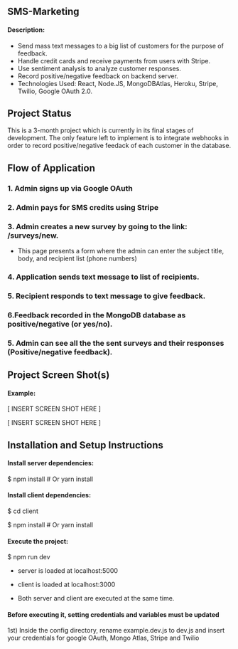 ## SMS-Marketing

#### Description:

*   Send mass text messages to a big list of customers for the purpose of feedback.
*   Handle credit cards and receive payments from users with Stripe.
*   Use sentiment analysis to analyze customer responses.
*   Record positive/negative feedback on backend server.
*   Technologies Used: React, Node.JS, MongoDBAtlas, Heroku, Stripe, Twilio, Google OAuth 2.0.

## Project Status

This is a 3-month project which is currently in its final stages of development. The only feature left to implement is to integrate webhooks in order to record positive/negative feedack of each customer in the database.

## Flow of Application

### 1. Admin signs up via Google OAuth

### 2. Admin pays for SMS credits using Stripe

### 3. Admin creates a new survey by going to the link: /surveys/new. 
*   This page presents a form where the admin can enter the subject title, body, and recipient list (phone numbers)

### 4. Application sends text message to list of recipients.

### 5. Recipient responds to text message to give feedback. 

### 6.Feedback recorded in the MongoDB database as positive/negative (or yes/no). 

### 5. Admin can see all the the sent surveys and their responses (Positive/negative feedback).

## Project Screen Shot(s)

#### Example:   

[ INSERT SCREEN SHOT HERE ]

[ INSERT SCREEN SHOT HERE ]

## Installation and Setup Instructions

#### Install server dependencies:  

$ npm install # Or yarn install

#### Install client dependencies:

$ cd client

$ npm install # Or yarn install

#### Execute the project:

$ npm run dev

*   server is loaded at localhost:5000

*   client is loaded at localhost:3000

*   Both server and client are executed at the same time.

#### Before executing it, setting credentials and variables must be updated

1st) Inside the config directory, rename example.dev.js to dev.js and insert your credentials for google OAuth, Mongo Atlas, Stripe and Twilio



